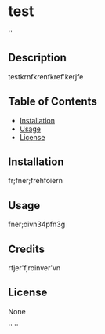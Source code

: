# test

  ''
  

## Description
   testkrnfkrenfkref'kerjfe
  
## Table of Contents
  - [Installation](#installation)
  - [Usage](#usage)
  - [License](#license)
   
   
## Installation
<a name="installation"></a>
  fr;fner;frehfoiern


## Usage
<a name="usage"></a>
  fner;oivn34pfn3g


## Credits
  rfjer'fjroinver'vn


## License
<a name="license"></a>
  None
  
  ''
  ''
